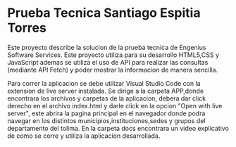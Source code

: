 # Prueba Tecnica Santiago Espitia Torres
Este proyecto describe la solucion de la prueba tecnica de Engenius Software Services. Este proyecto utiliza para su desarrollo HTML5,CSS y JavaScript ademas se utiliza el uso de API para realizar las consultas (mediante API Fetch) y poder mostrar la informacion de manera sencilla. 

Para correr la aplicacion se debe utilizar Visual Studio Code con la extension de live server instalada. Se dirige a la carpeta APP,donde encontrara los archivos y carpetas de la aplicacion, debera dar click derecho en el archivo index.html y darle click en la opcion "Open with live server", este abrira la pagina principal en el navegador donde podra navegar en los distintos municipios,instituciones,sedes y grupos del departamento del tolima. En la carpeta docs encontrara un video explicativo de como se corre y utiliza la aplicacion desarrollada.